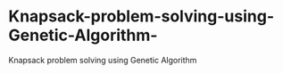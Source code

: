 # Knapsack-problem-solving-using-Genetic-Algorithm-
Knapsack problem solving using Genetic Algorithm 
